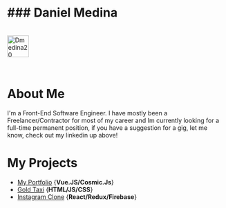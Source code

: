<h1>### Daniel Medina</h1>

<br/>
<a href="https://www.linkedin.com/in/dannymedina007/" target="_blank" >
    <img align ="left" alt="Dmedina20 LinkedIN" width="50px" src ="https://img.icons8.com/nolan/64/linkedin.png" />
</a>
  
  
  <br/>
  
  <br/>
  
![]()

<br/>
<h1 >About Me</h1>
I'm a Front-End Software Engineer. I have mostly been a Freelancer/Contractor for most of my career and Im currently looking for a full-time permanent position, if you have a suggestion for a gig, let me know, check out my linkedin up above! 
<br/>

<h1>My Projects</h1>

- [My Portfolio](https://www.danielmed.com) {**Vue.JS/Cosmic.Js**}
- [Gold Taxi](https://goldtaxi.taximachine.com) {**HTML/JS/CSS**}
- [Instagram Clone](https://github.com/Dmedina20/Instagram-Clone) {**React/Redux/Firebase**}




